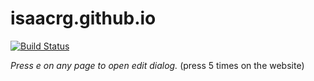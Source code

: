 # isaacrg.github.io

[![Build Status](https://travis-ci.org/isaacrg/isaacrg.github.io.svg?branch=master)](https://travis-ci.org/isaacrg/isaacrg.github.io)

*Press e on any page to open edit dialog.* (press 5 times on the website)
